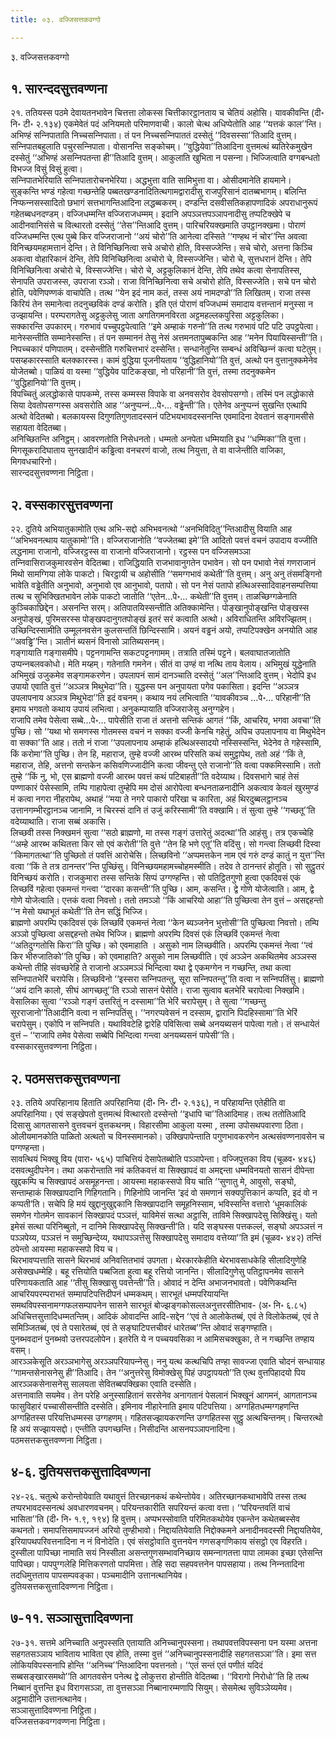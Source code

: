 ```yaml
---
title: ०३. वज्‍जिसत्तकवग्गो

---
```

३. वज्‍जिसत्तकवग्गो  


## १. सारन्ददसुत्तवण्णना

२१. ततियस्स पठमे देवायतनभावेन चित्तत्ता लोकस्स चित्तीकारट्ठानताय च चेतियं अहोसि। यावकीवन्ति (दी॰ नि॰ टी॰ २.१३४) एकमेवेतं पदं अनियमतो परिमाणवाची। कालो चेत्थ अधिप्पेतोति आह ‘‘यत्तकं काल’’न्ति। अभिण्हं सन्‍निपाताति निच्‍चसन्‍निपाता। तं पन निच्‍चसन्‍निपाततं दस्सेतुं ‘‘दिवसस्सा’’तिआदि वुत्तम्। सन्‍निपातबहुलाति पचुरसन्‍निपाता। वोसानन्ति सङ्कोचम्। ‘‘वुद्धियेवा’’तिआदिना वुत्तमत्थं ब्यतिरेकमुखेन दस्सेतुं ‘‘अभिण्हं असन्‍निपतन्ता ही’’तिआदि वुत्तम्। आकुलाति खुभिता न पसन्‍ना। भिज्‍जित्वाति वग्गबन्धतो विभज्‍ज विसुं विसुं हुत्वा।  
सन्‍निपातभेरियाति सन्‍निपातारोचनभेरिया। अद्धभुत्ता वाति सामिभुत्ता वा। ओसीदमानेति हायमाने।  
सुङ्कन्ति भण्डं गहेत्वा गच्छन्तेहि पब्बतखण्डनादितित्थगामद्वारादीसु राजपुरिसानं दातब्बभागम्। बलिन्ति निप्फन्‍नसस्सादितो छभागं सत्तभागन्तिआदिना लद्धब्बकरम्। दण्डन्ति दसवीसतिकहापणादिकं अपराधानुरूपं गहेतब्बधनदण्डम्। वज्‍जिधम्मन्ति वज्‍जिराजधम्मम्। इदानि अपञ्‍ञत्तपञ्‍ञापनादीसु तप्पटिक्खेपे च आदीनवानिसंसे च वित्थारतो दस्सेतुं ‘‘तेस’’न्तिआदि वुत्तम्। पारिचरियक्खमाति उपट्ठानक्खमा। पोराणं वज्‍जिधम्मन्ति एत्थ पुब्बे किर वज्‍जिराजानो ‘‘अयं चोरो’’ति आनेत्वा दस्सिते ‘‘गण्हथ नं चोर’’न्ति अवत्वा विनिच्छयमहामत्तानं देन्ति। ते विनिच्छिनित्वा सचे अचोरो होति, विस्सज्‍जेन्ति। सचे चोरो, अत्तना किञ्‍चि अकत्वा वोहारिकानं देन्ति, तेपि विनिच्छिनित्वा अचोरो चे, विस्सज्‍जेन्ति। चोरो चे, सुत्तधरानं देन्ति। तेपि विनिच्छिनित्वा अचोरो चे, विस्सज्‍जेन्ति। चोरो चे, अट्टकुलिकानं देन्ति, तेपि तथेव कत्वा सेनापतिस्स, सेनापति उपराजस्स, उपराजा रञ्‍ञो। राजा विनिच्छिनित्वा सचे अचोरो होति, विस्सज्‍जेति। सचे पन चोरो होति, पवेणिपण्णकं वाचापेति। तत्थ ‘‘येन इदं नाम कतं, तस्स अयं नामदण्डो’’ति लिखितम्। राजा तस्स किरियं तेन समानेत्वा तदनुच्छविकं दण्डं करोति। इति एतं पोराणं वज्‍जिधम्मं समादाय वत्तन्तानं मनुस्सा न उज्झायन्ति। परम्परागतेसु अट्टकुलेसु जाता अगतिगमनविरता अट्टमहल्‍लकपुरिसा अट्टकुलिका।  
सक्‍कारन्ति उपकारम्। गरुभावं पच्‍चुपट्ठपेत्वाति ‘‘इमे अम्हाकं गरुनो’’ति तत्थ गरुभावं पटि पटि उपट्ठपेत्वा। मानेस्सन्तीति सम्मानेस्सन्ति। तं पन सम्माननं तेसु नेसं अत्तमनतापुब्बकन्ति आह ‘‘मनेन पियायिस्सन्ती’’ति। निपच्‍चकारं पणिपातम्। दस्सेन्तीति गरुचित्तभारं दस्सेन्ति। सन्धानेतुन्ति सम्बन्धं अविच्छिन्‍नं कत्वा घटेतुम्।  
पसय्हकारस्साति बलक्‍कारस्स। कामं वुद्धिया पूजनीयताय ‘‘वुद्धिहानियो’’ति वुत्तं, अत्थो पन वुत्तानुक्‍कमेनेव योजेतब्बो। पाळियं वा यस्मा ‘‘वुद्धियेव पाटिकङ्खा, नो परिहानी’’ति वुत्तं, तस्मा तदनुक्‍कमेन ‘‘वुद्धिहानियो’’ति वुत्तम्।  
विपच्‍चितुं अलद्धोकासे पापकम्मे, तस्स कम्मस्स विपाके वा अनवसरोव देवसोपसग्गो। तस्मिं पन लद्धोकासे सिया देवतोपसग्गस्स अवसरोति आह ‘‘अनुप्पन्‍नं…पे॰… वड्ढेन्ती’’ति। एतेनेव अनुप्पन्‍नं सुखन्ति एत्थापि अत्थो वेदितब्बो। बलकायस्स दिगुणतिगुणतादस्सनं पटिभयभावदस्सनन्ति एवमादिना देवतानं सङ्गामसीसे सहायता वेदितब्बा।  
अनिच्छितन्ति अनिट्ठम्। आवरणतोति निसेधनतो। धम्मतो अनपेता धम्मियाति इध ‘‘धम्मिका’’ति वुत्ता। मिगसूकरादिघाताय सुनखादीनं कड्ढित्वा वनचरणं वाजो, तत्थ नियुत्ता, ते वा वाजेन्तीति वाजिका, मिगवधचारिनो।  
सारन्ददसुत्तवण्णना निट्ठिता।  


## २. वस्सकारसुत्तवण्णना

२२. दुतिये अभियातुकामोति एत्थ अभि-सद्दो अभिभवनत्थो ‘‘अनभिविदितु’’न्तिआदीसु वियाति आह ‘‘अभिभवनत्थाय यातुकामो’’ति। वज्‍जिराजानोति ‘‘वज्‍जेतब्बा इमे’’ति आदितो पवत्तं वचनं उपादाय वज्‍जीति लद्धनामा राजानो, वज्‍जिरट्ठस्स वा राजानो वज्‍जिराजानो। रट्ठस्स पन वज्‍जिसमञ्‍ञा तन्‍निवासिराजकुमारवसेन वेदितब्बा। राजिद्धियाति राजभावानुगतेन पभावेन। सो पन पभावो नेसं गणराजानं मिथो सामग्गिया लोके पाकटो। चिरट्ठायी च अहोसीति ‘‘समग्गभावं कथेती’’ति वुत्तम्। अनु अनु तंसमङ्गिनो भावेति वड्ढेतीति अनुभावो, अनुभावो एव आनुभावो, पतापो। सो पन नेसं पतापो हत्थिअस्सादिवाहनसम्पत्तिया तत्थ च सुभिक्खितभावेन लोके पाकटो जातोति ‘‘एतेन…पे॰… कथेती’’ति वुत्तम्। ताळच्छिग्गळेनाति कुञ्‍चिकाछिद्देन। असनन्ति सरम्। अतिपातयिस्सन्तीति अतिक्‍कामेन्ति। पोङ्खानुपोङ्खन्ति पोङ्खस्स अनुपोङ्खं, पुरिमसरस्स पोङ्खपदानुगतपोङ्खं इतरं सरं कत्वाति अत्थो। अविराधितन्ति अविरज्झितम्। उच्छिन्दिस्सामीति उम्मूलनवसेन कुलसन्ततिं छिन्दिस्सामि। अयनं वड्ढनं अयो, तप्पटिपक्खेन अनयोति आह ‘‘अवड्ढि’’न्ति। ञातीनं ब्यसनं विनासो ञातिब्यसनम्।  
गङ्गायाति गङ्गासमीपे। पट्टनगामन्ति सकटपट्टनगामम्। तत्राति तस्मिं पट्टने। बलवाघातजातोति उप्पन्‍नबलवकोधो। मेति मय्हम्। गतेनाति गमनेन। सीतं वा उण्हं वा नत्थि ताय वेलाय। अभिमुखं युद्धेनाति अभिमुखं उजुकमेव सङ्गामकरणेन। उपलापनं सामं दानञ्‍चाति दस्सेतुं ‘‘अल’’न्तिआदि वुत्तम्। भेदोपि इध उपायो एवाति वुत्तं ‘‘अञ्‍ञत्र मिथुभेदा’’ति। युद्धस्स पन अनुपायता पगेव पकासिता। इदन्ति ‘‘अञ्‍ञत्र उपलापनाय अञ्‍ञत्र मिथुभेदा’’ति इदं वचनम्। कथाय नयं लभित्वाति ‘‘यावकीवञ्‍च …पे॰… परिहानी’’ति इमाय भगवतो कथाय उपायं लभित्वा। अनुकम्पायाति वज्‍जिराजेसु अनुग्गहेन।  
राजापि तमेव पेसेत्वा सब्बे…पे॰… पापेसीति राजा तं अत्तनो सन्तिकं आगतं ‘‘किं, आचरिय, भगवा अवचा’’ति पुच्छि। सो ‘‘यथा भो समणस्स गोतमस्स वचनं न सक्‍का वज्‍जी केनचि गहेतुं, अपिच उपलापनाय वा मिथुभेदेन वा सक्‍का’’ति आह। ततो नं राजा ‘‘उपलापनाय अम्हाकं हत्थिअस्सादयो नस्सिस्सन्ति, भेदेनेव ते गहेस्सामि, किं करोमा’’ति पुच्छि। तेन हि, महाराज, तुम्हे वज्‍जी आरब्भ परिसति कथं समुट्ठापेथ, ततो अहं ‘‘किं ते, महाराज, तेहि, अत्तनो सन्तकेन कसिवणिज्‍जादीनि कत्वा जीवन्तु एते राजानो’’ति वत्वा पक्‍कमिस्सामि। ततो तुम्हे ‘‘किं नु, भो, एस ब्राह्मणो वज्‍जी आरब्भ पवत्तं कथं पटिबाहती’’ति वदेय्याथ। दिवसभागे चाहं तेसं पण्णाकारं पेसेस्सामि, तम्पि गाहापेत्वा तुम्हेपि मम दोसं आरोपेत्वा बन्धनताळनादीनि अकत्वाव केवलं खुरमुण्डं मं कत्वा नगरा नीहरापेथ, अथाहं ‘‘मया ते नगरे पाकारो परिखा च कारिता, अहं थिरदुब्बलट्ठानञ्‍च उत्तानगम्भीरट्ठानञ्‍च जानामि, न चिरस्सं दानि तं उजुं करिस्सामी’’ति वक्खामि। तं सुत्वा तुम्हे ‘‘गच्छतू’’ति वदेय्याथाति। राजा सब्बं अकासि।  
लिच्छवी तस्स निक्खमनं सुत्वा ‘‘सठो ब्राह्मणो, मा तस्स गङ्गं उत्तारेतुं अदत्था’’ति आहंसु। तत्र एकच्‍चेहि ‘‘अम्हे आरब्भ कथितत्ता किर सो एवं करोती’’ति वुत्ते ‘‘तेन हि भणे एतू’’ति वदिंसु। सो गन्त्वा लिच्छवी दिस्वा ‘‘किमागतत्था’’ति पुच्छितो तं पवत्तिं आरोचेसि। लिच्छविनो ‘‘अप्पमत्तकेन नाम एवं गरुं दण्डं कातुं न युत्त’’न्ति वत्वा ‘‘किं ते तत्र ठानन्तर’’न्ति पुच्छिंसु। विनिच्छयमहामच्‍चोहमस्मीति। तदेव ते ठानन्तरं होतूति। सो सुट्ठुतरं विनिच्छयं करोति। राजकुमारा तस्स सन्तिके सिप्पं उग्गण्हन्ति। सो पतिट्ठितगुणो हुत्वा एकदिवसं एकं लिच्छविं गहेत्वा एकमन्तं गन्त्वा ‘‘दारका कसन्ती’’ति पुच्छि। आम, कसन्ति। द्वे गोणे योजेत्वाति। आम, द्वे गोणे योजेत्वाति। एत्तकं वत्वा निवत्तो। ततो तमञ्‍ञो ‘‘किं आचरियो आहा’’ति पुच्छित्वा तेन वुत्तं – असद्दहन्तो ‘‘न मेसो यथाभूतं कथेती’’ति तेन सद्धिं भिज्‍जि।  
ब्राह्मणो अपरम्पि एकदिवसं एकं लिच्छविं एकमन्तं नेत्वा ‘‘केन ब्यञ्‍जनेन भुत्तोसी’’ति पुच्छित्वा निवत्तो। तम्पि अञ्‍ञो पुच्छित्वा असद्दहन्तो तथेव भिज्‍जि। ब्राह्मणो अपरम्पि दिवसं एकं लिच्छविं एकमन्तं नेत्वा ‘‘अतिदुग्गतोसि किरा’’ति पुच्छि। को एवमाहाति । असुको नाम लिच्छवीति। अपरम्पि एकमन्तं नेत्वा ‘‘त्वं किर भीरुजातिको’’ति पुच्छि। को एवमाहाति? असुको नाम लिच्छवीति। एवं अञ्‍ञेन अकथितमेव अञ्‍ञस्स कथेन्तो तीहि संवच्छरेहि ते राजानो अञ्‍ञमञ्‍ञं भिन्दित्वा यथा द्वे एकमग्गेन न गच्छन्ति, तथा कत्वा सन्‍निपातभेरिं चरापेसि। लिच्छविनो ‘‘इस्सरा सन्‍निपतन्तु, सूरा सन्‍निपतन्तू’’ति वत्वा न सन्‍निपतिंसु। ब्राह्मणो ‘‘अयं दानि कालो, सीघं आगच्छतू’’ति रञ्‍ञो सासनं पेसेति। राजा सुत्वाव बलभेरिं चरापेत्वा निक्खमि। वेसालिका सुत्वा ‘‘रञ्‍ञो गङ्गं उत्तरितुं न दस्सामा’’ति भेरिं चरापेसुम्। ते सुत्वा ‘‘गच्छन्तु सूरराजानो’’तिआदीनि वत्वा न सन्‍निपतिंसु। ‘‘नगरप्पवेसनं न दस्साम, द्वारानि पिदहिस्सामा’’ति भेरिं चरापेसुम्। एकोपि न सन्‍निपति। यथाविवटेहि द्वारेहि पविसित्वा सब्बे अनयब्यसनं पापेत्वा गतो। तं सन्धायेतं वुत्तं – ‘‘राजापि तमेव पेसेत्वा सब्बेपि भिन्दित्वा गन्त्वा अनयब्यसनं पापेसी’’ति।  
वस्सकारसुत्तवण्णना निट्ठिता।  


## २. पठमसत्तकसुत्तवण्णना

२३. ततिये अपरिहानाय हिताति अपरिहानिया (दी॰ नि॰ टी॰ २.१३६), न परिहायन्ति एतेहीति वा अपरिहानिया। एवं सङ्खेपतो वुत्तमत्थं वित्थारतो दस्सेन्तो ‘‘इधापि चा’’तिआदिमाह। तत्थ ततोतिआदि दिसासु आगतसासने वुत्तवचनं वुत्तकथनम्। विहारसीमा आकुला यस्मा , तस्मा उपोसथपवारणा ठिता। ओलीयमानकोति पाळितो अत्थतो च विनस्समानको। उक्खिपापेन्ताति पगुणभावकरणेन अत्थसंवण्णनावसेन च पग्गण्हन्ता।  
सावत्थियं भिक्खू विय (पारा॰ ५६५) पाचित्तियं देसापेतब्बोति पञ्‍ञापेन्ता। वज्‍जिपुत्तका विय (चूळव॰ ४४६) दसवत्थुदीपनेन। तथा अकरोन्ताति नवं कतिकवत्तं वा सिक्खापदं वा अमद्दन्ता धम्मविनयतो सासनं दीपेन्ता खुद्दकम्पि च सिक्खापदं असमूहनन्ता। आयस्मा महाकस्सपो विय चाति ‘‘सुणातु मे, आवुसो, सङ्घो, सन्ताम्हाकं सिक्खापदानि गिहिगतानि। गिहिनोपि जानन्ति ‘इदं वो समणानं सक्यपुत्तिकानं कप्पति, इदं वो न कप्पती’ति। सचेपि हि मयं खुद्दानुखुद्दकानि सिक्खापदानि समूहनिस्साम, भविस्सन्ति वत्तारो ‘धूमकालिकं समणेन गोतमेन सावकानं सिक्खापदं पञ्‍ञत्तं, याविमेसं सत्था अट्ठासि, ताविमे सिक्खापदेसु सिक्खिंसु। यतो इमेसं सत्था परिनिब्बुतो, न दानिमे सिक्खापदेसु सिक्खन्ती’ति। यदि सङ्घस्स पत्तकल्‍लं, सङ्घो अपञ्‍ञत्तं न पञ्‍ञपेय्य, पञ्‍ञत्तं न समुच्छिन्देय्य, यथापञ्‍ञत्तेसु सिक्खापदेसु समादाय वत्तेय्या’’ति इमं (चूळव॰ ४४२) तन्तिं ठपेन्तो आयस्मा महाकस्सपो विय च।  
थिरभावप्पत्ताति सासने थिरभावं अनिवत्तितभावं उपगता। थेरकारकेहीति थेरभावसाधकेहि सीलादिगुणेहि असेक्खधम्मेहि। बहू रत्तियोति पब्बजिता हुत्वा बहू रत्तियो जानन्ति। सीलादिगुणेसु पतिट्ठापनमेव सासने परिणायकताति आह ‘‘तीसु सिक्खासु पवत्तेन्ती’’ति। ओवादं न देन्ति अभाजनभावतो। पवेणिकथन्ति आचरियपरम्पराभतं सम्मापटिपत्तिदीपनं धम्मकथम्। सारभूतं धम्मपरियायन्ति समथविपस्सनामग्गफलसम्पापनेन सासने सारभूतं बोज्झङ्गकोसल्‍लअनुत्तरसीतिभाव- (अ॰ नि॰ ६.८५) अधिचित्तसुत्तादिधम्मतन्तिम्। आदिकं ओवादन्ति आदि-सद्देन ‘‘एवं ते आलोकेतब्बं, एवं ते विलोकेतब्बं, एवं ते समिञ्‍जितब्बं, एवं ते पसारेतब्बं, एवं ते सङ्घाटिपत्तचीवरं धारेतब्ब’’न्ति ओवादं सङ्गण्हाति।  
पुनब्भवदानं पुनब्भवो उत्तरपदलोपेन। इतरेति ये न पच्‍चयवसिका न आमिसचक्खुका, ते न गच्छन्ति तण्हाय वसम्।  
आरञ्‍ञकेसूति अरञ्‍ञभागेसु अरञ्‍ञपरियापन्‍नेसु। ननु यत्थ कत्थचिपि तण्हा सावज्‍जा एवाति चोदनं सन्धायाह ‘‘गामन्तसेनासनेसु ही’’तिआदि। तेन ‘‘अनुत्तरेसु विमोक्खेसु पिहं उपट्ठापयतो’’ति एत्थ वुत्तपिहादयो पिय आरञ्‍ञकसेनासनेसु सालयता सेवितब्बपक्खिका एवाति दस्सेति।  
अत्तनावाति सयमेव। तेन परेहि अनुस्साहितानं सरसेनेव अनागतानं पेसलानं भिक्खूनं आगमनं, आगतानञ्‍च फासुविहारं पच्‍चासीसन्तीति दस्सेति। इमिनाव नीहारेनाति इमाय पटिपत्तिया। अग्गहितधम्मग्गहणन्ति अग्गहितस्स परियत्तिधम्मस्स उग्गहणम्। गहितसज्झायकरणन्ति उग्गहितस्स सुट्ठु अत्थचिन्तनम्। चिन्तरत्थो हि अयं सज्झायसद्दो। एन्तीति उपगच्छन्ति। निसीदन्ति आसनपञ्‍ञापनादिना।  
पठमसत्तकसुत्तवण्णना निट्ठिता।  


## ४-६. दुतियसत्तकसुत्तादिवण्णना

२४-२६. चतुत्थे करोन्तोयेवाति यथावुत्तं तिरच्छानकथं कथेन्तोयेव। अतिरच्छानकथाभावेपि तस्स तत्थ तप्परभावदस्सनत्थं अवधारणवचनम्। परियन्तकारीति सपरियन्तं कत्वा वत्ता। ‘‘परियन्तवतिं वाचं भासिता’’ति (दी॰ नि॰ १.९, १९४) हि वुत्तम्। अप्पभस्सोवाति परिमितकथोयेव एकन्तेन कथेतब्बस्सेव कथनतो। समापत्तिसमापज्‍जनं अरियो तुण्हीभावो। निद्दायतियेवाति निद्दोक्‍कमने अनादीनवदस्सी निद्दायतियेव, इरियापथपरिवत्तनादिना न नं विनोदेति। एवं संसट्ठोवाति वुत्तनयेन गणसङ्गणिकाय संसट्ठो एव विहरति। दुस्सीला पापिच्छा नामाति सयं निस्सीला असन्तगुणसम्भावनिच्छाय समन्‍नागतत्ता पापा लामका इच्छा एतेसन्ति पापिच्छा। पापपुग्गलेहि मित्तिकरणतो पापमित्ता। तेहि सदा सहपवत्तनेन पापसहाया। तत्थ निन्‍नतादिना तदधिमुत्तताय पापसम्पवङ्का। पञ्‍चमादीनि उत्तानत्थानियेव।  
दुतियसत्तकसुत्तादिवण्णना निट्ठिता।  


## ७-११. सञ्‍ञासुत्तादिवण्णना

२७-३१. सत्तमे अनिच्‍चाति अनुपस्सति एतायाति अनिच्‍चानुपस्सना। तथापवत्तविपस्सना पन यस्मा अत्तना सहगतसञ्‍ञाय भाविताय भाविता एव होति, तस्मा वुत्तं ‘‘अनिच्‍चानुपस्सनादीहि सहगतसञ्‍ञा’’ति। इमा सत्त लोकियविपस्सनापि होन्ति ‘‘अनिच्‍च’’न्तिआदिना पवत्तनतो। ‘‘एतं सन्तं एतं पणीतं यदिदं सब्बसङ्खारसमथो’’ति आगतवसेन पनेत्थ द्वे लोकुत्तरा होन्तीति वेदितब्बा। ‘‘विरागो निरोधो’’ति हि तत्थ निब्बानं वुत्तन्ति इध विरागसञ्‍ञा, ता वुत्तसञ्‍ञा निब्बानारम्मणापि सियुम्। सेसमेत्थ सुविञ्‍ञेय्यमेव। अट्ठमादीनि उत्तानत्थानेव।  
सञ्‍ञासुत्तादिवण्णना निट्ठिता।  
वज्‍जिसत्तकवग्गवण्णना निट्ठिता।  